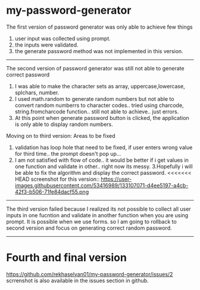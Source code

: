 # my-password-generator

The first version of password generator was only able to achieve few things
1. user input was collected using prompt.
2. the inputs were validated.
3. the generate password method was not implemented in this version.
********************************************
The second version of password generator was still not able to generate correct password

1. I was able to make the character sets as array, uppercase,lowercase, splchars, number.
2. I used math.random to generate random numbers but not able to convert random numberrs to character codes.. tried using charcode, string.fromcharcode function.. still not able to achieve..
just errors.
3. At this point when generate password button is clicked, the application is only able to display random numbers.

Moving on to third version:
Areas to be fixed
1. validation has loop hole that need to be fixed, if user enters wrong value for third time.. the prompt doesn't pop up... 
2. I am not satisfied with flow of code.. it would be better if i get values in one function and validate in other.. right now its messy.
3.Hopefully i will be able to fix the algorithm and display the correct password.
<<<<<<< HEAD
screenshot for this version:: https://user-images.githubusercontent.com/53416989/133107071-d4ee5197-a4cb-42f3-b506-71fe84dacf55.png



********
The third version failed because I realized its not possible to collect all user inputs in one fucntion and validate in another function when you are using prompt. It is possible when we use forms. so I am going to rollback to second version and focus on generating correct random password.
**************************
Fourth and final version
=======
https://github.com/rekhaselvan01/my-password-generator/issues/2
scrrenshot is also available in the issues section in github.
